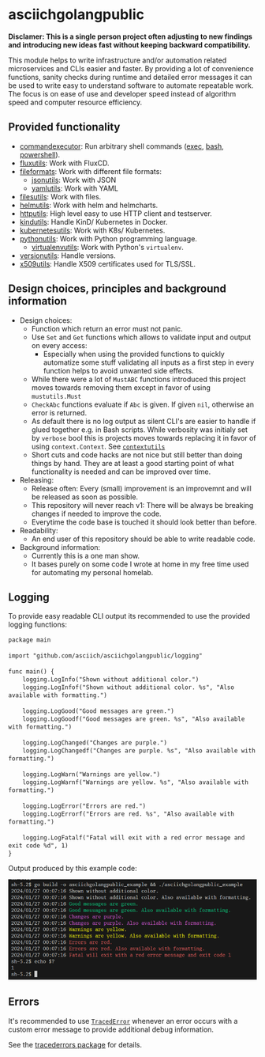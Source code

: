 # asciichgolangpublic

**Disclamer: This is a single person project often adjusting to new findings and introducing new ideas fast without keeping backward compatibility.**

This module helps to write infrastructure and/or automation related microservices and CLIs easier and faster.
By providing a lot of convenience functions, sanity checks during runtime and detailed error messages it can be used to write easy to understand software to automate repeatable work.
The focus is on ease of use and developer speed instead of algorithm speed and computer resource efficiency. 

## Provided functionality

* [commandexecutor](pkg/commandexecutor/): Run arbitrary shell commands ([exec](pkg/commandexecutor/commandexecutorexecoo/), [bash](pkg/commandexecutor/commandexecutorbashoo/), [powershell](pkg/commandexecutor/commandexecutorpowershelloo/)). 
* [fluxutils](pkg/fluxutils/): Work with FluxCD.
* [fileformats](pkg/fileformats/): Work with different file formats:
	* [jsonutils](pkg/fileformats/jsonutils/): Work with JSON
	* [yamlutils](pkg/fileformats/yamlutils/): Work with YAML
* [filesutils](pkg/filesutils/): Work with files.
* [helmutils](pkg/helmutils/): Work with helm and helmcharts.
* [httputils](pkg/httputils/): High level easy to use HTTP client and testserver.
* [kindutils](pkg/kindutils/): Handle KinD/ Kubernetes in Docker.
* [kubernetesutils](pkg/kubernetesutils/): Work with K8s/ Kubernetes.
* [pythonutils](pkg/pythonutils/): Work with Python programming language.
	* [virtualenvutils](pkg/pythonutils/virtualenvutils/): Work with Python's `virtualenv`.
* [versionutils](pkg/versionutils/): Handle versions.
* [x509utils](pkg/tlsutils/x509utils/): Handle X509 certificates used for TLS/SSL.

## Design choices, principles and background information

* Design choices:
	* Function which return an error must not panic.
	* Use `Set` and `Get` functions which allows to validate input and output on every access:
		* Especially when using the provided functions to quickly automatize some stuff validating all inputs as a first step in every function helps to avoid unwanted side effects.
	* While there were a lot of `MustABC` functions introduced this project moves towards removing them except in favor of using `mustutils.Must`
	* `CheckAbc` functions evaluate if `Abc` is given. If given `nil`, otherwise an error is returned.
	* As default there is no log output as silent CLI's are easier to handle if glued together e.g. in Bash scripts. While verbosity was initialy set by `verbose` bool this is projects moves towards replacing it in favor of using `context.Context`. See [`contextutils`](pkg/contextutils)
	* Short cuts and code hacks are not nice but still better than doing things by hand. They are at least a good starting point of what functionality is needed and can be improved over time.
* Releasing:
	* Release often: Every (small) improvement is an improvemnt and will be released as soon as possible.
	* This repository will never reach v1: There will be always be breaking changes if needed to improve the code.
	* Everytime the code base is touched it should look better than before.
* Readability:
	* An end user of this repository should be able to write readable code.
* Background information:
	* Currently this is a one man show.
	* It bases purely on some code I wrote at home in my free time used for automating my personal homelab.


## Logging

To provide easy readable CLI output its recommended to use the provided logging functions:

```golang
package main

import "github.com/asciich/asciichgolangpublic/logging"

func main() {
	logging.LogInfo("Shown without additional color.")
	logging.LogInfof("Shown without additional color. %s", "Also available with formatting.")

	logging.LogGood("Good messages are green.")
	logging.LogGoodf("Good messages are green. %s", "Also available with formatting.")

	logging.LogChanged("Changes are purple.")
	logging.LogChangedf("Changes are purple. %s", "Also available with formatting.")

	logging.LogWarn("Warnings are yellow.")
	logging.LogWarnf("Warnings are yellow. %s", "Also available with formatting.")

	logging.LogError("Errors are red.")
	logging.LogErrorf("Errors are red. %s", "Also available with formatting.")

	logging.LogFatalf("Fatal will exit with a red error message and exit code %d", 1)
}
```

Output produced by this example code:

![](docs/log_example.png)

## Errors

It's recommended to use [`TracedError`](/pkg/tracederrors/) whenever an error occurs with a custom error message to provide additional debug information. 

See the [tracederrors package](/pkg/tracederrors/) for details.
